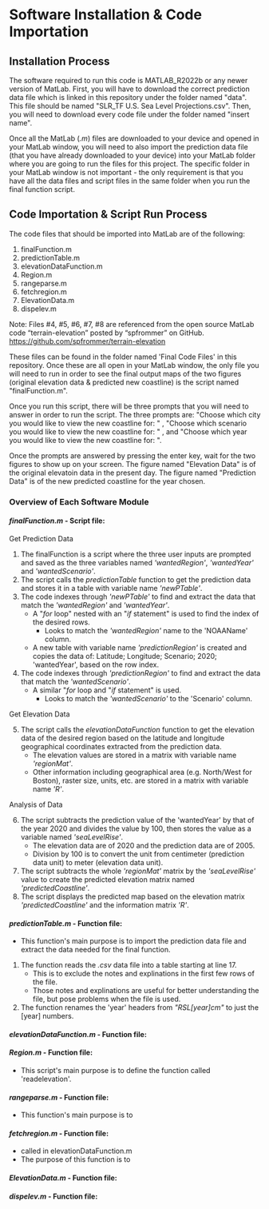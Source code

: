 # Software Installation & Code Importation
## Installation Process

The software required to run this code is MATLAB_R2022b or any newer version of MatLab. First, you will have to download the correct prediction data file which is linked in this repository under the folder named "data". This file should be named "SLR_TF U.S. Sea Level Projections.csv". Then, you will need to download every code file under the folder named "insert name".

Once all the MatLab (*.m*) files are downloaded to your device and opened in your MatLab window, you will need to also import the prediction data file (that you have already downloaded to your device) into your MatLab folder where you are going to run the files for this project. The specific folder in your MatLab window is not important - the only requirement is that you have all the data files and script files in the same folder when you run the final function script. 

## Code Importation & Script Run Process

The code files that should be imported into MatLab are of the following: 
1. finalFunction.m
2. predictionTable.m
3. elevationDataFunction.m
4. Region.m 
5. rangeparse.m
6. fetchregion.m
7. ElevationData.m
8. dispelev.m

Note: Files #4, #5, #6, #7, #8 are referenced from the open source MatLab code “terrain-elevation” posted by “spfrommer” on GitHub.
https://github.com/spfrommer/terrain-elevation


These files can be found in the folder named 'Final Code Files' in this repository. Once these are all open in your MatLab window, the only file you will need to run in order to see the final output maps of the two figures (original elevation data & predicted new coastline) is the script named "finalFunction.m". 

Once you run this script, there will be three prompts that you will need to answer in order to run the script. The three prompts are: "Choose which city you would like to view the new coastline for: " , "Choose which scenario you would like to view the new coastline for: " , and "Choose which year you would like to view the new coastline for: ". 

Once the prompts are answered by pressing the enter key, wait for the two figures to show up on your screen. The figure named "Elevation Data" is of the original elevatoin data in the present day. The figure named "Prediction Data" is of the new predicted coastline for the year chosen. 


### Overview of Each Software Module

#### *finalFunction.m* - Script file:

Get Prediction Data

  1. The finalFunction is a script where the three user inputs are prompted and saved as the three variables named *'wantedRegion'*, *'wantedYear'* and *'wantedScenario'*. 
  2. The script calls the *predictionTable* function to get the prediction data and stores it in a table with variable name *'newPTable'*. 
  3. The code indexes through *'newPTable'* to find and extract the data that match the *'wantedRegion'* and *'wantedYear'*.
      - A "_for_ loop" nested with an "_if_ statement" is used to find the index of the desired rows.
        - Looks to match the *'wantedRegion'* name to the 'NOAAName' column.
      - A new table with variable name *'predictionRegion'* is created and copies the data of: Latitude; Longitude; Scenario; 2020; 'wantedYear', based on the row index. 
  4. The code indexes through *'predictionRegion'* to find and extract the data that match the *'wantedScenario'*.
      - A similar "_for_ loop and "_if_ statement" is used.
        - Looks to match the *'wantedScenario'* to the 'Scenario' column.

Get Elevation Data

  5. The script calls the *elevationDataFunction* function to get the elevation data of the desired region based on the latitude and longitude geographical coordinates extracted from the prediction data.
      - The elevation values are stored in a matrix with variable name *'regionMat'*.
      - Other information including geographical area (e.g. North/West for Boston), raster size, units, etc. are stored in a matrix with variable name *'R'*.
      
Analysis of Data
      
  6. The script subtracts the prediction value of the 'wantedYear' by that of the year 2020 and divides the value by 100, then stores the value as a variable named *'seaLevelRise'*.
       - The elevation data are of 2020 and the prediction data are of 2005.
       - Division by 100 is to convert the unit from centimeter (prediction data unit) to meter (elevation data unit).
  7. The script subtracts the whole *'regionMat'* matrix by the *'seaLevelRise'* value to create the predicted elevation matrix named *'predictedCoastline'*.
  8. The script displays the predicted map based on the elevation matrix *'predictedCoastline'* and the information matrix *'R'*.


#### *predictionTable.m* - Function file: 

- This function's main purpose is to import the prediction data file and extract the data needed for the final function.
1. The function reads the _.csv_ data file into a table starting at line 17.
     - This is to exclude the notes and explinations in the first few rows of the file.
     - Those notes and explinations are useful for better understanding the file, but pose problems when the file is used.
2. The function renames the 'year' headers from _"RSL[year]_cm_"_ to just the [year] numbers.


#### *elevationDataFunction.m* - Function file: 


#### *Region.m* - Function file: 

- This script's main purpose is to define the function called 'readelevation'. 

#### *rangeparse.m* - Function file: 

- This function's main purpose is to 


#### *fetchregion.m* - Function file: 

- called in elevationDataFunction.m 
- The purpose of this function is to 



#### *ElevationData.m* - Function file: 


#### *dispelev.m* - Function file: 




